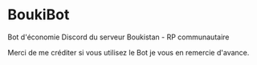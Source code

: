 # BoukiBot
Bot d'économie Discord du serveur Boukistan - RP communautaire

Merci de me créditer si vous utilisez le Bot je vous en remercie d'avance.
